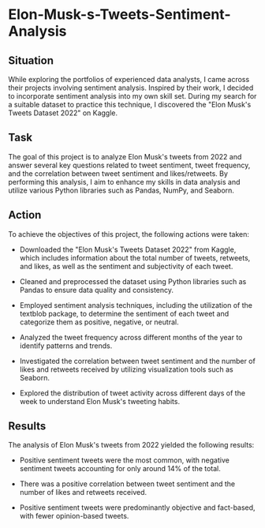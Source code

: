 # Elon-Musk-s-Tweets-Sentiment-Analysis


## Situation
While exploring the portfolios of experienced data analysts, I came across their projects involving sentiment analysis. Inspired by their work, I decided to incorporate sentiment analysis into my own skill set. During my search for a suitable dataset to practice this technique, I discovered the "Elon Musk's Tweets Dataset 2022" on Kaggle.

## Task
The goal of this project is to analyze Elon Musk's tweets from 2022 and answer several key questions related to tweet sentiment, tweet frequency, and the correlation between tweet sentiment and likes/retweets. By performing this analysis, I aim to enhance my skills in data analysis and utilize various Python libraries such as Pandas, NumPy, and Seaborn.

## Action
To achieve the objectives of this project, the following actions were taken:

- Downloaded the "Elon Musk's Tweets Dataset 2022" from Kaggle, which includes information about the total number of tweets, retweets, and likes, as well as the sentiment and subjectivity of each tweet.
  
- Cleaned and preprocessed the dataset using Python libraries such as Pandas to ensure data quality and consistency.

- Employed sentiment analysis techniques, including the utilization of the textblob package, to determine the sentiment of each tweet and categorize them as positive, negative, or neutral.

- Analyzed the tweet frequency across different months of the year to identify patterns and trends.

- Investigated the correlation between tweet sentiment and the number of likes and retweets received by utilizing visualization tools such as Seaborn.

- Explored the distribution of tweet activity across different days of the week to understand Elon Musk's tweeting habits.

## Results
The analysis of Elon Musk's tweets from 2022 yielded the following results:

- Positive sentiment tweets were the most common, with negative sentiment tweets accounting for only around 14% of the total.

- There was a positive correlation between tweet sentiment and the number of likes and retweets received.

- Positive sentiment tweets were predominantly objective and fact-based, with fewer opinion-based tweets.
